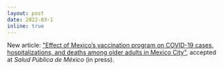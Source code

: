 ```yaml
---
layout: post
date: 2022-03-1
inline: true
---
```


New article: ["Effect of Mexico’s vaccination program on COVID-19 cases, hospitalizations, and deaths among older adults in Mexico City"](https://saludpublica.mx/index.php/spm/article/view/13402/12284), accepted at *Salud Pública de México* (in press).